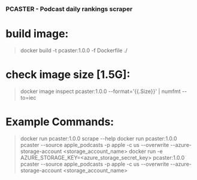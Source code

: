 ### PCASTER - Podcast daily rankings scraper ###


# build image:
> docker build -t pcaster:1.0.0 -f Dockerfile ./


# check image size [1.5G]:
> docker image inspect pcaster:1.0.0 --format='{{.Size}}' | numfmt --to=iec 


# Example Commands:
> docker run pcaster:1.0.0 scrape --help
> docker run pcaster:1.0.0 pcaster --source apple_podcasts -p apple -c us --overwrite --azure-storage-account <storage_account_name>
> docker run -e AZURE_STORAGE_KEY=<azure_storage_secret_key> pcaster:1.0.0 pcaster --source apple_podcasts -p apple -c us --overwrite --azure-storage-account <storage_account_name>
